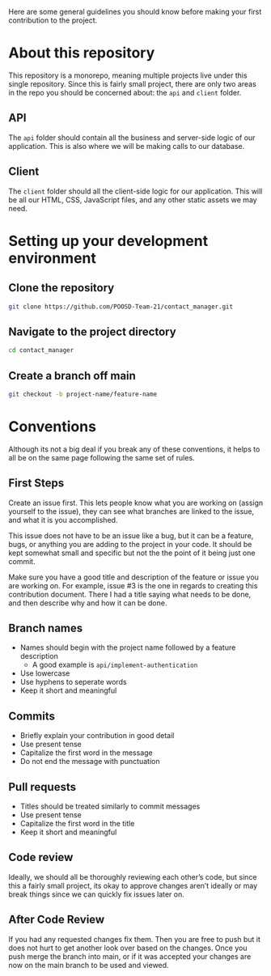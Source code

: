 Here are some general guidelines you should know before making your first contribution to the project.

# About this repository

This repository is a monorepo, meaning multiple projects live under this single repository. Since this is fairly small project, there are only two areas in the repo you should be concerned about: the `api` and `client` folder.

## API

The `api` folder should contain all the business and server-side logic of our application. This is also where we will be making calls to our database.

## Client

The `client` folder should all the client-side logic for our application. This will be all our HTML, CSS, JavaScript files, and any other static assets we may need.

# Setting up your development environment

## Clone the repository

```bash
git clone https://github.com/POOSD-Team-21/contact_manager.git
```

## Navigate to the project directory

```bash
cd contact_manager
```

## Create a branch off main

```bash
git checkout -b project-name/feature-name
```

# Conventions

Although its not a big deal if you break any of these conventions, it helps to all be on the same page following the same set of rules.

## First Steps

Create an issue first. This lets people know what you are working on (assign yourself to the issue), they can see what branches are linked to the issue, and what it is you accomplished. 

This issue does not have to be an issue like a bug, but it can be a feature, bugs, or anything you are adding to the project in your code. It should be kept somewhat small and specific but not the the point of it being just one commit.

Make sure you have a good title and description of the feature or issue you are working on. For example, issue #3 is the one in regards to creating this contribution document. There I had a title saying what needs to be done, and then describe why and how it can be done. 

## Branch names

- Names should begin with the project name followed by a feature description
    - A good example is `api/implement-authentication`
- Use lowercase
- Use hyphens to seperate words
- Keep it short and meaningful

## Commits

- Briefly explain your contribution in good detail
- Use present tense
- Capitalize the first word in the message
- Do not end the message with punctuation

## Pull requests

- Titles should be treated similarly to commit messages
- Use present tense
- Capitalize the first word in the title
- Keep it short and meaningful

## Code review

Ideally, we should all be thoroughly reviewing each other’s code, but since this a fairly small project, its okay to approve changes aren’t ideally or may break things since we can quickly fix issues later on.

## After Code Review

If you had any requested changes fix them. Then you are free to push but it does not hurt to get another look over based on the changes. Once you push merge the branch into main, or if it was accepted your changes are now on the main branch to be used and viewed.

